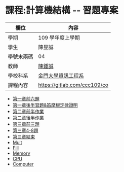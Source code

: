 # 課程:計算機結構 -- 習題專案

欄位 | 內容
-----|--------
學期 | 109 學年度上學期
學生 |  陳昱誠
學號末兩碼 | 04
教師 | [陳鍾誠](https://www.nqu.edu.tw/educsie/index.php?act=blog&code=list&ids=4)
學校科系 | [金門大學資訊工程系](https://www.nqu.edu.tw/educsie/index.php)
課程內容 | https://gitlab.com/ccc109/co


* [第一章前六題](https://github.com/cycyucheng1010/co109a/blob/master/01/20200921HW1.md)
* [第一章後半習題&笛摩根定律證明](https://github.com/cycyucheng1010/co109a/blob/master/01/20200927HW2.md)
* [第二章前半作業](https://github.com/cycyucheng1010/co109a/blob/master/02/20201022HW3.md)
* [第二章後半作業](https://github.com/cycyucheng1010/co109a/blob/master/02/20201025HW4.md)
* [第三章前三題](https://github.com/cycyucheng1010/co109a/blob/master/20201113HW5.md)
* [第三章4-8題](https://github.com/cycyucheng1010/co109a/blob/master/03/b/2020114HW6.md)
* [第三章結束](https://github.com/cycyucheng1010/co109a/blob/master/20201118HW7.md)
* [Mult](https://github.com/cycyucheng1010/co109a/blob/master/20201122HW8.md)
* [Fill](https://github.com/cycyucheng1010/co109a/blob/master/20201123HW9.md)
* [Memory](https://github.com/cycyucheng1010/co109a/blob/master/20201127HW10.md)
* [CPU](https://github.com/cycyucheng1010/co109a/blob/master/200201205HW11.md)
* [Computer](https://github.com/cycyucheng1010/co109a/blob/master/20201210HW12.md)
